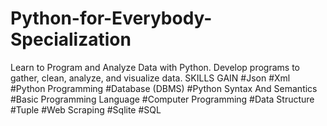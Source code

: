 # Python-for-Everybody-Specialization
Learn to Program and Analyze Data with Python. Develop programs to gather, clean, analyze, and visualize data.
SKILLS GAIN
#Json
#Xml
#Python Programming
#Database (DBMS)
#Python Syntax And Semantics
#Basic Programming Language
#Computer Programming
#Data Structure
#Tuple
#Web Scraping
#Sqlite
#SQL
